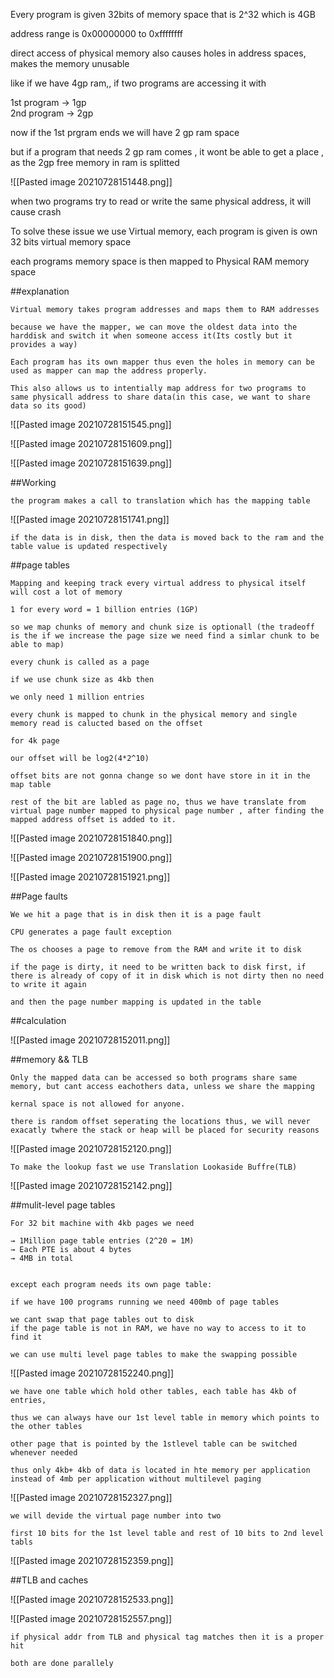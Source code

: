 Every program is given 32bits of memory space that is 2^32 which is 4GB  
  
address range is 0x00000000 to 0xffffffff  
  
direct access of physical memory also causes holes in address spaces, makes the memory unusable  
  
like if we have 4gp ram,, if two programs are accessing it with  
  
1st program -> 1gp  
2nd program -> 2gp  
  
now if the 1st prgram ends we will have 2 gp ram space  
  
but if a program that needs 2 gp ram comes , it wont be able to get a place , as the 2gp free memory in ram is splitted  
  
  
![[Pasted image 20210728151448.png]]
  
  
when two programs try to read or write the same physical address, it will cause crash  
  

  
  
To solve these issue we use Virtual memory, each program is given is own 32 bits virtual memory space  
  
each programs memory space is then mapped to Physical RAM memory space

##explanation

     
	Virtual memory takes program addresses and maps them to RAM addresses  

	because we have the mapper, we can move the oldest data into the harddisk and switch it when someone access it(Its costly but it provides a way)  

	Each program has its own mapper thus even the holes in memory can be used as mapper can map the address properly.  

	This also allows us to intentially map address for two programs to same physicall address to share data(in this case, we want to share data so its good)
	
![[Pasted image 20210728151545.png]]

![[Pasted image 20210728151609.png]]

![[Pasted image 20210728151639.png]]

##Working

    the program makes a call to translation which has the mapping table  
  

  ![[Pasted image 20210728151741.png]]

	if the data is in disk, then the data is moved back to the ram and the table value is updated respectively
	
##page tables


	Mapping and keeping track every virtual address to physical itself will cost a lot of memory  

	1 for every word = 1 billion entries (1GP)  

	so we map chunks of memory and chunk size is optionall (the tradeoff is the if we increase the page size we need find a simlar chunk to be able to map)  

	every chunk is called as a page  

	if we use chunk size as 4kb then  

	we only need 1 million entries  

	every chunk is mapped to chunk in the physical memory and single memory read is calucted based on the offset  

	for 4k page  

	our offset will be log2(4*2^10)  

	offset bits are not gonna change so we dont have store in it in the map table  

	rest of the bit are labled as page no, thus we have translate from virtual page number mapped to physical page number , after finding the mapped address offset is added to it.  
  
  
  
![[Pasted image 20210728151840.png]]

![[Pasted image 20210728151900.png]]

![[Pasted image 20210728151921.png]]


##Page faults

    We we hit a page that is in disk then it is a page fault  
  
	CPU generates a page fault exception  

	The os chooses a page to remove from the RAM and write it to disk  

	if the page is dirty, it need to be written back to disk first, if there is already of copy of it in disk which is not dirty then no need to write it again  

	and then the page number mapping is updated in the table
	
##calculation

![[Pasted image 20210728152011.png]]

##memory && TLB

    Only the mapped data can be accessed so both programs share same memory, but cant access eachothers data, unless we share the mapping  
  
	kernal space is not allowed for anyone.  

	there is random offset seperating the locations thus, we will never exacatly twhere the stack or heap will be placed for security reasons  

  
  ![[Pasted image 20210728152120.png]] 
  
	To make the lookup fast we use Translation Lookaside Buffre(TLB)  
  
![[Pasted image 20210728152142.png]]

##mulit-level page tables

    For 32 bit machine with 4kb pages we need  
  
	→ 1Million page table entries (2^20 = 1M)  
	→ Each PTE is about 4 bytes  
	→ 4MB in total  


	except each program needs its own page table:  

	if we have 100 programs running we need 400mb of page tables  

	we cant swap that page tables out to disk  
	if the page table is not in RAM, we have no way to access to it to find it  

	we can use multi level page tables to make the swapping possible
	
![[Pasted image 20210728152240.png]]

     
	we have one table which hold other tables, each table has 4kb of entries,  

	thus we can always have our 1st level table in memory which points to the other tables  

	other page that is pointed by the 1stlevel table can be switched whenever needed  

	thus only 4kb+ 4kb of data is located in hte memory per application instead of 4mb per application without multilevel paging
	
![[Pasted image 20210728152327.png]]

     
	we will devide the virtual page number into two  

	first 10 bits for the 1st level table and rest of 10 bits to 2nd level tabls
	
![[Pasted image 20210728152359.png]]

##TLB and caches

![[Pasted image 20210728152533.png]]

![[Pasted image 20210728152557.png]]

    if physical addr from TLB and physical tag matches then it is a proper hit 
	
	both are done parallely

